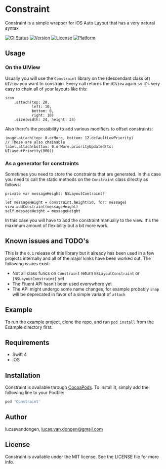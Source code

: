 # Constraint
Constraint is a simple wrapper for iOS Auto Layout that has a very natural syntax

[![CI Status](https://img.shields.io/travis/lucasvandongen/Constraint.svg?style=flat)](https://travis-ci.org/lucasvandongen/Constraint)
[![Version](https://img.shields.io/cocoapods/v/Constraint.svg?style=flat)](https://cocoapods.org/pods/Constraint)
[![License](https://img.shields.io/cocoapods/l/Constraint.svg?style=flat)](https://cocoapods.org/pods/Constraint)
[![Platform](https://img.shields.io/cocoapods/p/Constraint.svg?style=flat)](https://cocoapods.org/pods/Constraint)

## Usage
### On the UIView
Usually you will use the `Constraint` library on the (descendant class of) `UIView` you want to constrain. Every call returns the `UIView` again so it's very easy to chain all of your layouts like this:

```        
icon
    .attach(top: 20,
            left: 10,
            bottom: 0,
            right: 10)
    .size(width: 24, height: 24)
```

Also there's the possibility to add various modifiers to offset constraints:

```
image.attach(top: 0.orMore, bottom: 12.defaultLowPriority)
// These are also chainable
label.attach(bottom: 0.orMore.priorityUpdated(to: UILayoutPriority(800))
```

### As a generator for constraints
Sometimes you need to store the constraints that are generated. In this case you need to call the static methods on the `Constraint` class directly as follows:

    private var messageHeight: NSLayoutContraint?
	 ...
    let messageHeight = Constraint.height(50, for: message)
    view.addConstraint(messageHeight)
    self.messageHeight = messageHeight
    
In this case you will have to add the constraint manually to the view. It's the maximum amount of flexibility but a bit more work.

## Known issues and TODO's
This is the `0.1` release of this library but it already has been used in a few projects internally and all of the major kinks have been worked out. The following issues exist:

* Not all class funcs on `Constraint` return `NSLayoutConstraint` or `[NSLayoutConstraint]` yet
* The Fluent API hasn't been used everywhere yet
* The API might undergo some name changes, for example probably `snap` will be deprecated in favor of a simple variant of `attach`

## Example

To run the example project, clone the repo, and run `pod install` from the Example directory first.

## Requirements
* Swift 4
* iOS

## Installation

Constraint is available through [CocoaPods](https://cocoapods.org). To install
it, simply add the following line to your Podfile:

```ruby
pod 'Constraint'
```

## Author

lucasvandongen, lucas.van.dongen@gmail.com

## License

Constraint is available under the MIT license. See the LICENSE file for more info.
